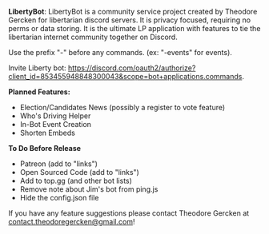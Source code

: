 **LibertyBot**: LibertyBot is a community service project created by Theodore Gercken for libertarian discord servers. It is privacy focused, requiring no perms or data storing. It is the ultimate LP application with features to tie the libertarian internet community together on Discord.

Use the prefix "-" before any commands. (ex: "-events" for events).

Invite Liberty bot: https://discord.com/oauth2/authorize?client_id=853455948848300043&scope=bot+applications.commands.

**Planned Features:**
- Election/Candidates News (possibly a register to vote feature)
- Who's Driving Helper
- In-Bot Event Creation
- Shorten Embeds

**To Do Before Release**
- Patreon (add to "links")
- Open Sourced Code (add to "links")
- Add to top.gg (and other bot lists)
- Remove note about Jim's bot from ping.js
- Hide the config.json file

If you have any feature suggestions please contact Theodore Gercken at contact.theodoregercken@gmail.com!